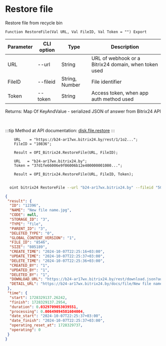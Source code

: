 ﻿---
sidebar_position: 7
---

# Restore file
 Restore file from recycle bin



`Function RestoreFile(Val URL, Val FileID, Val Token = "") Export`

  | Parameter | CLI option | Type | Description |
  |-|-|-|-|
  | URL | --url | String | URL of webhook or a Bitrix24 domain, when token used |
  | FileID | --fileid | String, Number | File identifier |
  | Token | --token | String | Access token, when app auth method used |

  
  Returns:  Map Of KeyAndValue - serialized JSON of answer from Bitrix24 API

<br/>

:::tip
Method at API documentation: [disk.file.restore](https://dev.1c-bitrix.ru/rest_help/disk/file/disk_file_restore.php)
:::
<br/>


```bsl title="Code example"
    URL    = "https://b24-ar17wx.bitrix24.by/rest/1/1o2...";
    FileID = "10836";

    Result = OPI_Bitrix24.RestoreFile(URL, FileID);

    URL   = "b24-ar17wx.bitrix24.by";
    Token = "37d1fe66006e9f06006b12e400000001000...";

    Result = OPI_Bitrix24.RestoreFile(URL, FileID, Token);
```



```sh title="CLI command example"
    
  oint bitrix24 RestoreFile --url "b24-ar17wx.bitrix24.by" --fileid "5010" --token "fe3fa966006e9f06006b12e400000001000..."

```

```json title="Result"
{
 "result": {
  "ID": "12396",
  "NAME": "New file name.jpg",
  "CODE": null,
  "STORAGE_ID": "3",
  "TYPE": "file",
  "PARENT_ID": "3",
  "DELETED_TYPE": "0",
  "GLOBAL_CONTENT_VERSION": "1",
  "FILE_ID": "8546",
  "SIZE": "805189",
  "CREATE_TIME": "2024-10-07T22:25:16+03:00",
  "UPDATE_TIME": "2024-10-07T22:25:37+03:00",
  "DELETE_TIME": "2024-10-07T22:25:36+03:00",
  "CREATED_BY": "1",
  "UPDATED_BY": "1",
  "DELETED_BY": "1",
  "DOWNLOAD_URL": "https://b24-ar17wx.bitrix24.by/rest/download.json?auth=7c430467006e9f06006b12e4000000010000071103f1c469e314f967ff9f4fd9ddbb4d&token=disk%7CaWQ9MTIzOTYmXz01bkdvWEdQTHRFTzJvdU1WZWs4bXJBVEtMZHlNTlA3aQ%3D%3D%7CImRvd25sb2FkfGRpc2t8YVdROU1USXpPVFltWHowMWJrZHZXRWRRVEhSRlR6SnZkVTFXWldzNGJYSkJWRXRNWkhsTlRsQTNhUT09fDdjNDMwNDY3MDA2ZTlmMDYwMDZiMTJlNDAwMDAwMDAxMDAwMDA3MTEwM2YxYzQ2OWUzMTRmOTY3ZmY5ZjRmZDlkZGJiNGQi.PJOQOxr4%2B2Eh4gbGEhtqw1U%2BRH05wImn2BJ2i6WbKls%3D",
  "DETAIL_URL": "https://b24-ar17wx.bitrix24.by/docs/file/New file name.jpg"
 },
 "time": {
  "start": 1728329137.26242,
  "finish": 1728329137.2954,
  "duration": 0.0329709053039551,
  "processing": 0.00649094581604004,
  "date_start": "2024-10-07T22:25:37+03:00",
  "date_finish": "2024-10-07T22:25:37+03:00",
  "operating_reset_at": 1728329737,
  "operating": 0
 }
}
```
